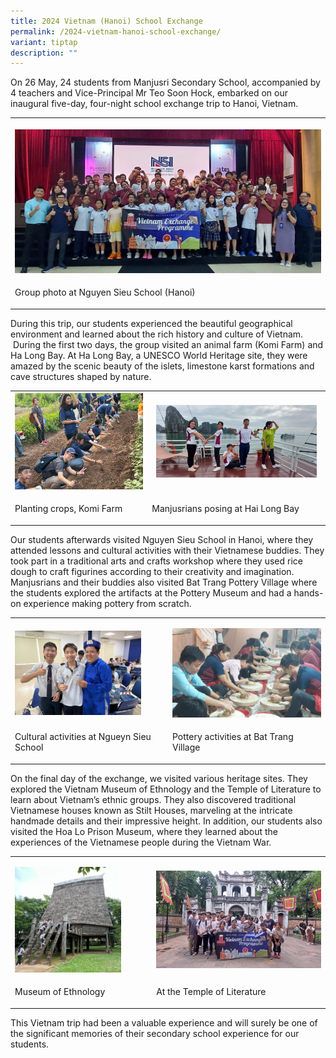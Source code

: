 ```yaml
---
title: 2024 Vietnam (Hanoi) School Exchange
permalink: /2024-vietnam-hanoi-school-exchange/
variant: tiptap
description: ""
---
```

<p>On 26 May, 24 students from Manjusri Secondary School, accompanied by
4 teachers and Vice-Principal Mr Teo Soon Hock, embarked on our inaugural
five-day, four-night school exchange trip to Hanoi, Vietnam.</p>
<table style="minWidth: 25px">
<colgroup>
<col>
</colgroup>
<tbody>
<tr>
<th rowspan="1" colspan="1">
<p></p>
<div class="isomer-image-wrapper">
<img style="width: 100%" height="auto" width="100%" alt="" src="/images/Spotlight/2024 Vietnam/viet1.jpg">
</div>
</th>
</tr>
<tr>
<td rowspan="1" colspan="1">
<p>Group photo at Nguyen Sieu School (Hanoi)</p>
</td>
</tr>
</tbody>
</table>
<p>During this trip, our students experienced the beautiful geographical
environment and learned about the rich history and culture of Vietnam.
&nbsp;During the first two days, the group visited an animal farm (Komi
Farm) and Ha Long Bay. At Ha Long Bay, a UNESCO World Heritage site, they
were amazed by the scenic beauty of the islets, limestone karst formations
and cave structures shaped by nature.</p>
<table style="minWidth: 50px">
<colgroup>
<col>
<col>
</colgroup>
<tbody>
<tr>
<th rowspan="1" colspan="1">
<div class="isomer-image-wrapper">
<img style="width: 100%" height="auto" width="100%" alt="" src="/images/Spotlight/2024 Vietnam/viet2.jpg">
</div>
</th>
<th rowspan="1" colspan="1">
<div class="isomer-image-wrapper">
<img style="width: 95%;" height="auto" width="100%" alt="" src="/images/Spotlight/2024 Vietnam/viet3.jpg">
</div>
</th>
</tr>
<tr>
<td rowspan="1" colspan="1">
<p>Planting crops, Komi Farm</p>
</td>
<td rowspan="1" colspan="1">
<p>Manjusrians posing at Hai Long Bay</p>
</td>
</tr>
</tbody>
</table>
<p>Our students afterwards visited Nguyen Sieu School in Hanoi, where they
attended lessons and cultural activities with their Vietnamese buddies.
They took part in a traditional arts and crafts workshop where they used
rice dough to craft figurines according to their creativity and imagination.
Manjusrians and their buddies also visited Bat Trang Pottery Village where
the students explored the artifacts at the Pottery Museum and had a hands-on
experience making pottery from scratch.</p>
<table style="minWidth: 50px">
<colgroup>
<col>
<col>
</colgroup>
<tbody>
<tr>
<td rowspan="1" colspan="1">
<p></p>
<div class="isomer-image-wrapper">
<img style="width: 85%;" height="auto" width="100%" alt="" src="/images/Spotlight/2024 Vietnam/viet4.jpg">
</div>
</td>
<td rowspan="1" colspan="1">
<p></p>
<div class="isomer-image-wrapper">
<img style="width: 100%" height="auto" width="100%" alt="" src="/images/Spotlight/2024 Vietnam/viet5.jpg">
</div>
</td>
</tr>
<tr>
<td rowspan="1" colspan="1">
<p>Cultural activities at Ngueyn Sieu School</p>
</td>
<td rowspan="1" colspan="1">
<p>Pottery activities at Bat Trang Village</p>
</td>
</tr>
</tbody>
</table>
<p>On the final day of the exchange, we visited various heritage sites. They
explored the Vietnam Museum of Ethnology and the Temple of Literature to
learn about Vietnam’s ethnic groups. They also discovered traditional Vietnamese
houses known as Stilt Houses, marveling at the intricate handmade details
and their impressive height. In addition, our students also visited the
Hoa Lo Prison Museum, where they learned about the experiences of the Vietnamese
people during the Vietnam War.</p>
<table style="minWidth: 50px">
<colgroup>
<col>
<col>
</colgroup>
<tbody>
<tr>
<td rowspan="1" colspan="1">
<p></p>
<div class="isomer-image-wrapper">
<img style="width: 80%;" height="auto" width="100%" alt="" src="/images/Spotlight/2024 Vietnam/viet6.jpg">
</div>
</td>
<td rowspan="1" colspan="1">
<p></p>
<div class="isomer-image-wrapper">
<img style="width: 100%" height="auto" width="100%" alt="" src="/images/Spotlight/2024 Vietnam/viet7.jpg">
</div>
</td>
</tr>
<tr>
<td rowspan="1" colspan="1">
<p>Museum of Ethnology</p>
</td>
<td rowspan="1" colspan="1">
<p>At the Temple of Literature</p>
</td>
</tr>
</tbody>
</table>
<p>This Vietnam trip had been a valuable experience and will surely be one
of the significant memories of their secondary school experience for our
students.</p>
<p></p>
<p></p>
